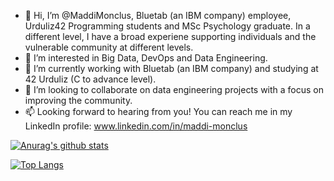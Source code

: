 - 👋 Hi, I’m @MaddiMonclus, Bluetab (an IBM company) employee, Urduliz42 Programming students and MSc Psychology graduate. In a different level, I have a broad experiene supporting individuals and the vulnerable community at different levels.
- 👀 I’m interested in Big Data, DevOps and Data Engineering. 
- 🌱 I’m currently working with Bluetab (an IBM company) and studying at 42 Urduliz (C to advance level).
- 💞️ I’m looking to collaborate on data engineering projects with a focus on improving the community. 
- 📫 Looking forward to hearing from you! You can reach me in my LinkedIn profile: www.linkedin.com/in/maddi-monclus

<!---
MaddiMonclus is a ✨ special ✨ repository because its `README.md` (this file) appears on your GitHub profile.
You can click the Preview link to take a look at your changes.
--->

[![Anurag's github stats](https://github-readme-stats.vercel.app/api?username=maddimo&count_private=true&show_icons=true&theme=gruvbox)](https://github.com/migferna42/github-readme-stats)

[![Top Langs](https://github-readme-stats.vercel.app/api/top-langs/?username=maddimo&layout=compact)](https://github.com/maddimo/github-readme-stats)
